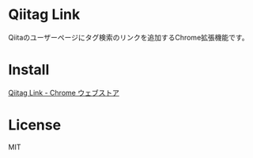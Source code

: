 
# Qiitag Link
Qiitaのユーザーページにタグ検索のリンクを追加するChrome拡張機能です。

# Install
[Qiitag Link - Chrome ウェブストア](https://chrome.google.com/webstore/detail/qiitag-link/holofoniknjhilakfpcabnealmhpmeid)

# License

MIT
